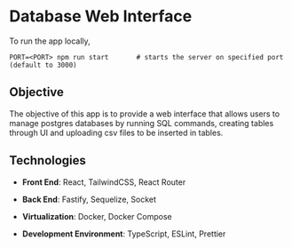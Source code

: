 # Database Web Interface

To run the app locally,

```
PORT=<PORT> npm run start       # starts the server on specified port (default to 3000)
```

## Objective

The objective of this app is to provide a web interface that allows users to manage postgres databases by running SQL commands, creating tables through UI and uploading csv files to be inserted in tables.

## Technologies

- **Front End**: React, TailwindCSS, React Router

- **Back End**: Fastify, Sequelize, Socket

- **Virtualization**: Docker, Docker Compose

- **Development Environment**: TypeScript, ESLint, Prettier
